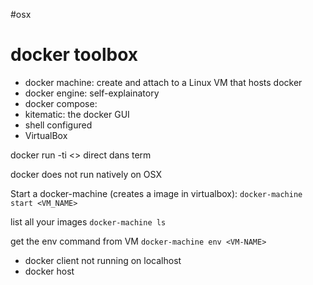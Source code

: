 #osx



# docker toolbox

* docker machine: create and attach to a Linux VM that hosts docker
* docker engine: self-explainatory
* docker compose:
* kitematic: the docker GUI
* shell configured
* VirtualBox

docker run -ti <> direct dans term

docker does not run natively on OSX

Start a docker-machine (creates a image in virtualbox):
`docker-machine start <VM_NAME>`

list all your images
`docker-machine ls`

get the env command from VM
`docker-machine env <VM-NAME>`



* docker client not running on localhost
* docker host
